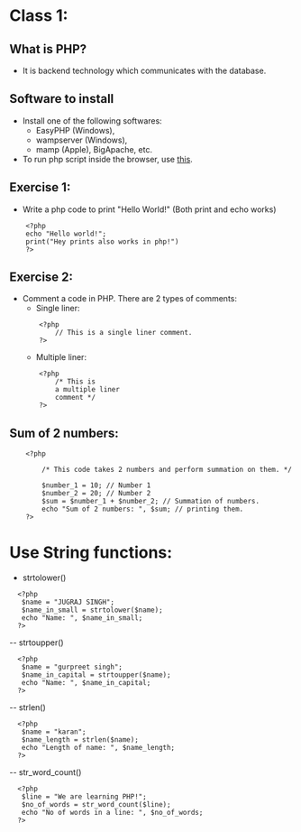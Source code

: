# Class 1:

## What is PHP?
- It is backend technology which communicates with the database.

## Software to install
- Install one of the following softwares:
    - EasyPHP (Windows), 
    - wampserver (Windows), 
    - mamp (Apple), BigApache, etc.
- To run php script inside the browser, use [this](https://www.tutorialspoint.com/execute_php_online.php).


## Exercise 1:
- Write a php code to print "Hello World!" (Both print and echo works)
 
```
    <?php
    echo "Hello world!";
    print("Hey prints also works in php!")
    ?>
```

## Exercise 2:
- Comment a code in PHP. There are 2 types of comments:
    - Single liner:
    ```
        <?php
            // This is a single liner comment.
        ?>
    ```
    - Multiple liner:
    ```
        <?php
            /* This is 
            a multiple liner
            comment */
        ?>
    ```

## Sum of 2 numbers:
```
    <?php
        
        /* This code takes 2 numbers and perform summation on them. */
        
        $number_1 = 10; // Number 1
        $number_2 = 20; // Number 2
        $sum = $number_1 + $number_2; // Summation of numbers.
        echo "Sum of 2 numbers: ", $sum; // printing them.
    ?>
```

# Use String functions:
- strtolower()
```
  <?php
   $name = "JUGRAJ SINGH";
   $name_in_small = strtolower($name);
   echo "Name: ", $name_in_small;
  ?>
```

-- strtoupper()
```
  <?php
   $name = "gurpreet singh";
   $name_in_capital = strtoupper($name);
   echo "Name: ", $name_in_capital;
  ?>
```

-- strlen()
```
  <?php
   $name = "karan";
   $name_length = strlen($name);
   echo "Length of name: ", $name_length;
  ?>
```

-- str_word_count()
```
  <?php
   $line = "We are learning PHP!";
   $no_of_words = str_word_count($line);
   echo "No of words in a line: ", $no_of_words;
  ?>
```